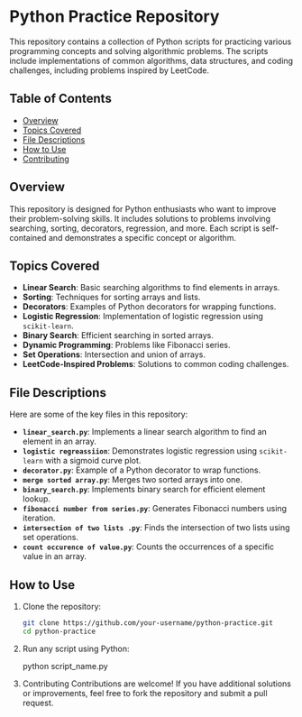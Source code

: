 # Python Practice Repository

This repository contains a collection of Python scripts for practicing various programming concepts and solving algorithmic problems. The scripts include implementations of common algorithms, data structures, and coding challenges, including problems inspired by LeetCode.

## Table of Contents

- [Overview](#overview)
- [Topics Covered](#topics-covered)
- [File Descriptions](#file-descriptions)
- [How to Use](#how-to-use)
- [Contributing](#contributing)

## Overview

This repository is designed for Python enthusiasts who want to improve their problem-solving skills. It includes solutions to problems involving searching, sorting, decorators, regression, and more. Each script is self-contained and demonstrates a specific concept or algorithm.

## Topics Covered

- **Linear Search**: Basic searching algorithms to find elements in arrays.
- **Sorting**: Techniques for sorting arrays and lists.
- **Decorators**: Examples of Python decorators for wrapping functions.
- **Logistic Regression**: Implementation of logistic regression using `scikit-learn`.
- **Binary Search**: Efficient searching in sorted arrays.
- **Dynamic Programming**: Problems like Fibonacci series.
- **Set Operations**: Intersection and union of arrays.
- **LeetCode-Inspired Problems**: Solutions to common coding challenges.

## File Descriptions

Here are some of the key files in this repository:

- **`linear_search.py`**: Implements a linear search algorithm to find an element in an array.
- **`logistic regreassiion`**: Demonstrates logistic regression using `scikit-learn` with a sigmoid curve plot.
- **`decorator.py`**: Example of a Python decorator to wrap functions.
- **`merge sorted array.py`**: Merges two sorted arrays into one.
- **`binary_search.py`**: Implements binary search for efficient element lookup.
- **`fibonacci number from series.py`**: Generates Fibonacci numbers using iteration.
- **`intersection of two lists .py`**: Finds the intersection of two lists using set operations.
- **`count occurence of value.py`**: Counts the occurrences of a specific value in an array.

## How to Use

1. Clone the repository:
   ```sh
   git clone https://github.com/your-username/python-practice.git
   cd python-practice
2. Run any script using Python:
   
   python script_name.py

3. Contributing
   Contributions are welcome! If you have additional solutions or 
   improvements, feel free to fork the repository and submit a pull 
   request.